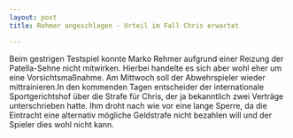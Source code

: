 ```yaml
---
layout: post
title: Rehmer angeschlagen - Urteil im Fall Chris erwartet

---
```


Beim gestrigen Testspiel konnte Marko Rehmer aufgrund einer Reizung der Patella-Sehne nicht mitwirken. Hierbei handelte es sich aber wohl eher um eine Vorsichtsmaßnahme. Am Mittwoch soll der Abwehrspieler wieder mittrainieren.In den kommenden Tagen entscheider der internationale Sportgerichtshof über die Strafe für Chris, der ja bekanntlich zwei Verträge unterschrieben hatte. Ihm droht nach wie vor eine lange Sperre, da die Eintracht eine alternativ mögliche Geldstrafe nicht bezahlen will und der Spieler dies wohl nicht kann.



